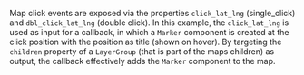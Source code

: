 Map click events are exposed via the properties `click_lat_lng` (single_click) and `dbl_click_lat_lng` (double click). In 
this example, the `click_lat_lng` is used as input for a callback, in which a `Marker` component is created at the click position with the position as title (shown on hover). By targeting the `children` property of a `LayerGroup` (that is part of the maps children) as output, the callback effectively adds the `Marker` component to the map.